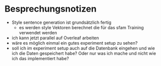 # Besprechungsnotizen

- Style sentence generation ist grundsätzlich fertig
	- es werden style Vektoren berechnet die für das sfam Training verwendet werden
- ich kann jetzt parallel auf Overleaf arbeiten
- wäre es möglich einmal ein gutes experiment setup zu sehen?
- soll ich im experiment setup auch auf die Datenbank eingehen und wie ich die Daten gespeichert habe? Oder nur was ich mache und nicht wie ich das implementiert habe?